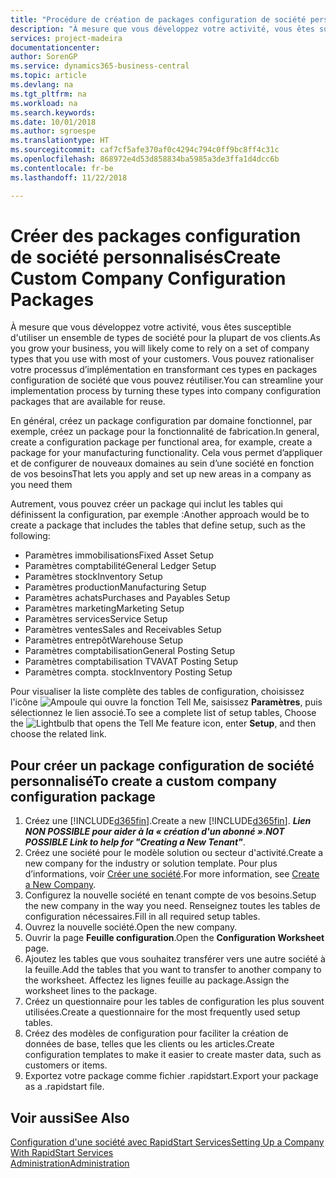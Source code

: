 ```yaml
---
title: "Procédure de création de packages configuration de société personnalisés | Microsoft Docs"
description: "À mesure que vous développez votre activité, vous êtes susceptible d'utiliser un ensemble de types de société pour la plupart de vos clients. Vous pouvez rationaliser votre processus d’implémentation en transformant ces types en packages configuration de société que vous pouvez réutiliser."
services: project-madeira
documentationcenter: 
author: SorenGP
ms.service: dynamics365-business-central
ms.topic: article
ms.devlang: na
ms.tgt_pltfrm: na
ms.workload: na
ms.search.keywords: 
ms.date: 10/01/2018
ms.author: sgroespe
ms.translationtype: HT
ms.sourcegitcommit: caf7cf5afe370af0c4294c794c0ff9bc8ff4c31c
ms.openlocfilehash: 868972e4d53d858834ba5985a3de3ffa1d4dcc6b
ms.contentlocale: fr-be
ms.lasthandoff: 11/22/2018

---
```

# <a name="create-custom-company-configuration-packages"></a><span data-ttu-id="655c8-104">Créer des packages configuration de société personnalisés</span><span class="sxs-lookup"><span data-stu-id="655c8-104">Create Custom Company Configuration Packages</span></span>
<span data-ttu-id="655c8-105">À mesure que vous développez votre activité, vous êtes susceptible d'utiliser un ensemble de types de société pour la plupart de vos clients.</span><span class="sxs-lookup"><span data-stu-id="655c8-105">As you grow your business, you will likely come to rely on a set of company types that you use with most of your customers.</span></span> <span data-ttu-id="655c8-106">Vous pouvez rationaliser votre processus d’implémentation en transformant ces types en packages configuration de société que vous pouvez réutiliser.</span><span class="sxs-lookup"><span data-stu-id="655c8-106">You can streamline your implementation process by turning these types into company configuration packages that are available for reuse.</span></span>  

<span data-ttu-id="655c8-107">En général, créez un package configuration par domaine fonctionnel, par exemple, créez un package pour la fonctionnalité de fabrication.</span><span class="sxs-lookup"><span data-stu-id="655c8-107">In general, create a configuration package per functional area, for example, create a package for your manufacturing functionality.</span></span> <span data-ttu-id="655c8-108">Cela vous permet d’appliquer et de configurer de nouveaux domaines au sein d’une société en fonction de vos besoins</span><span class="sxs-lookup"><span data-stu-id="655c8-108">That lets you apply and set up new areas in a company as you need them</span></span>  

<span data-ttu-id="655c8-109">Autrement, vous pouvez créer un package qui inclut les tables qui définissent la configuration, par exemple :</span><span class="sxs-lookup"><span data-stu-id="655c8-109">Another approach would be to create a package that includes the tables that define setup, such as the following:</span></span>  

-   <span data-ttu-id="655c8-110">Paramètres immobilisations</span><span class="sxs-lookup"><span data-stu-id="655c8-110">Fixed Asset Setup</span></span>  
-   <span data-ttu-id="655c8-111">Paramètres comptabilité</span><span class="sxs-lookup"><span data-stu-id="655c8-111">General Ledger Setup</span></span>  
-   <span data-ttu-id="655c8-112">Paramètres stock</span><span class="sxs-lookup"><span data-stu-id="655c8-112">Inventory Setup</span></span>  
-   <span data-ttu-id="655c8-113">Paramètres production</span><span class="sxs-lookup"><span data-stu-id="655c8-113">Manufacturing Setup</span></span>  
-   <span data-ttu-id="655c8-114">Paramètres achats</span><span class="sxs-lookup"><span data-stu-id="655c8-114">Purchases and Payables Setup</span></span>  
-   <span data-ttu-id="655c8-115">Paramètres marketing</span><span class="sxs-lookup"><span data-stu-id="655c8-115">Marketing Setup</span></span>  
-   <span data-ttu-id="655c8-116">Paramètres services</span><span class="sxs-lookup"><span data-stu-id="655c8-116">Service Setup</span></span>  
-   <span data-ttu-id="655c8-117">Paramètres ventes</span><span class="sxs-lookup"><span data-stu-id="655c8-117">Sales and Receivables Setup</span></span>  
-   <span data-ttu-id="655c8-118">Paramètres entrepôt</span><span class="sxs-lookup"><span data-stu-id="655c8-118">Warehouse Setup</span></span>  
-   <span data-ttu-id="655c8-119">Paramètres comptabilisation</span><span class="sxs-lookup"><span data-stu-id="655c8-119">General Posting Setup</span></span>  
-   <span data-ttu-id="655c8-120">Paramètres comptabilisation TVA</span><span class="sxs-lookup"><span data-stu-id="655c8-120">VAT Posting Setup</span></span>  
-   <span data-ttu-id="655c8-121">Paramètres compta. stock</span><span class="sxs-lookup"><span data-stu-id="655c8-121">Inventory Posting Setup</span></span>  

<span data-ttu-id="655c8-122">Pour visualiser la liste complète des tables de configuration, choisissez l'icône ![Ampoule qui ouvre la fonction Tell Me](media/ui-search/search_small.png "Dites-moi ce que vous voulez faire"), saisissez **Paramètres**, puis sélectionnez le lien associé.</span><span class="sxs-lookup"><span data-stu-id="655c8-122">To see a complete list of setup tables, Choose the ![Lightbulb that opens the Tell Me feature](media/ui-search/search_small.png "Tell me what you want to do") icon, enter **Setup**, and then choose the related link.</span></span>  

## <a name="to-create-a-custom-company-configuration-package"></a><span data-ttu-id="655c8-123">Pour créer un package configuration de société personnalisé</span><span class="sxs-lookup"><span data-stu-id="655c8-123">To create a custom company configuration package</span></span>  
1.  <span data-ttu-id="655c8-124">Créez une [!INCLUDE[d365fin](includes/d365fin_md.md)].</span><span class="sxs-lookup"><span data-stu-id="655c8-124">Create a new [!INCLUDE[d365fin](includes/d365fin_md.md)].</span></span> <span data-ttu-id="655c8-125">***Lien NON POSSIBLE pour aider à la « création d'un abonné »***.</span><span class="sxs-lookup"><span data-stu-id="655c8-125">***NOT POSSIBLE Link to help for "Creating a New Tenant"***.</span></span>   
2.  <span data-ttu-id="655c8-126">Créez une société pour le modèle solution ou secteur d'activité.</span><span class="sxs-lookup"><span data-stu-id="655c8-126">Create a new company for the industry or solution template.</span></span> <span data-ttu-id="655c8-127">Pour plus d’informations, voir [Créer une société](admin-how-to-create-a-new-company.md).</span><span class="sxs-lookup"><span data-stu-id="655c8-127">For more information, see [Create a New Company](admin-how-to-create-a-new-company.md).</span></span>  
3.  <span data-ttu-id="655c8-128">Configurez la nouvelle société en tenant compte de vos besoins.</span><span class="sxs-lookup"><span data-stu-id="655c8-128">Setup the new company in the way you need.</span></span> <span data-ttu-id="655c8-129">Renseignez toutes les tables de configuration nécessaires.</span><span class="sxs-lookup"><span data-stu-id="655c8-129">Fill in all required setup tables.</span></span>  
4.  <span data-ttu-id="655c8-130">Ouvrez la nouvelle société.</span><span class="sxs-lookup"><span data-stu-id="655c8-130">Open the new company.</span></span>
5. <span data-ttu-id="655c8-131">Ouvrir la page **Feuille configuration**.</span><span class="sxs-lookup"><span data-stu-id="655c8-131">Open the **Configuration Worksheet** page.</span></span>  
6.  <span data-ttu-id="655c8-132">Ajoutez les tables que vous souhaitez transférer vers une autre société à la feuille.</span><span class="sxs-lookup"><span data-stu-id="655c8-132">Add the tables that you want to transfer to another company to the worksheet.</span></span> <span data-ttu-id="655c8-133">Affectez les lignes feuille au package.</span><span class="sxs-lookup"><span data-stu-id="655c8-133">Assign the worksheet lines to the package.</span></span>  
7.  <span data-ttu-id="655c8-134">Créez un questionnaire pour les tables de configuration les plus souvent utilisées.</span><span class="sxs-lookup"><span data-stu-id="655c8-134">Create a questionnaire for the most frequently used setup tables.</span></span>  
8.  <span data-ttu-id="655c8-135">Créez des modèles de configuration pour faciliter la création de données de base, telles que les clients ou les articles.</span><span class="sxs-lookup"><span data-stu-id="655c8-135">Create configuration templates to make it easier to create master data, such as customers or items.</span></span>  
9.  <span data-ttu-id="655c8-136">Exportez votre package comme fichier .rapidstart.</span><span class="sxs-lookup"><span data-stu-id="655c8-136">Export your package as a .rapidstart file.</span></span>  

## <a name="see-also"></a><span data-ttu-id="655c8-137">Voir aussi</span><span class="sxs-lookup"><span data-stu-id="655c8-137">See Also</span></span>  
[<span data-ttu-id="655c8-138">Configuration d'une société avec RapidStart Services</span><span class="sxs-lookup"><span data-stu-id="655c8-138">Setting Up a Company With RapidStart Services</span></span>](admin-set-up-a-company-with-rapidstart.md)  
[<span data-ttu-id="655c8-139">Administration</span><span class="sxs-lookup"><span data-stu-id="655c8-139">Administration</span></span>](admin-setup-and-administration.md)

